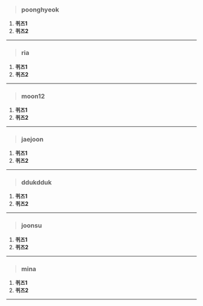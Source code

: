 > ### poonghyeok
1. **퀴즈1**
2. **퀴즈2**

---
> ### ria
1. **퀴즈1**
2. **퀴즈2**


---
> ### moon12
1. **퀴즈1**
2. **퀴즈2**


---
> ### jaejoon
1. **퀴즈1**
2. **퀴즈2**


---
> ### ddukdduk
1. **퀴즈1**
2. **퀴즈2**


---
> ### joonsu
1. **퀴즈1**
2. **퀴즈2**


---
> ### mina
1. **퀴즈1**
2. **퀴즈2**


---

